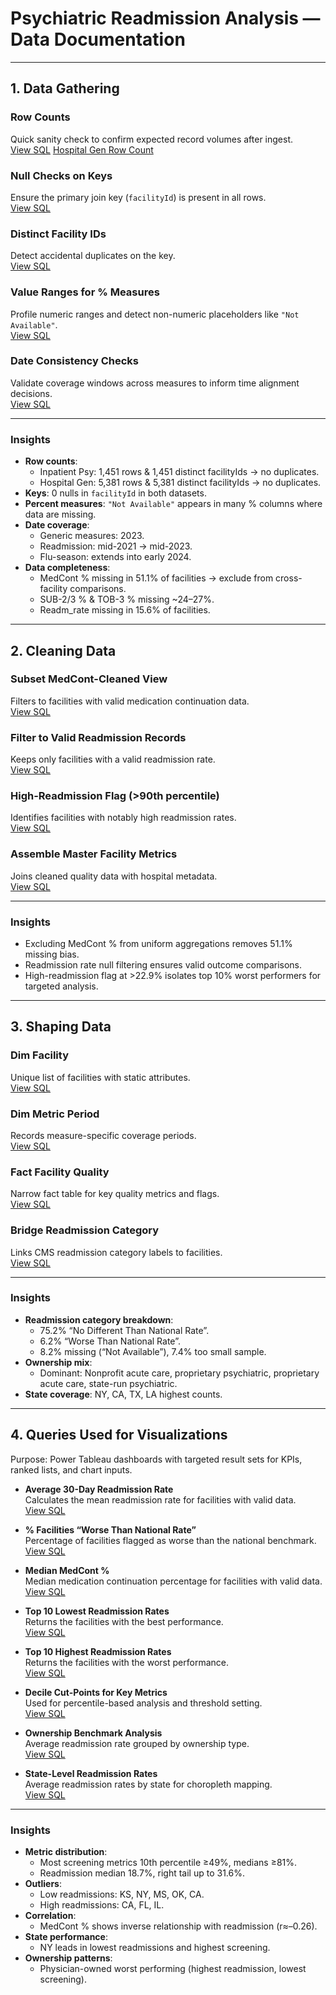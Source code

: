 # Psychiatric Readmission Analysis — Data Documentation

---

## 1. Data Gathering

### Row Counts
Quick sanity check to confirm expected record volumes after ingest.  
[View SQL](sql_queries/data_gathering/row-counts-check.sql)
[Hospital Gen Row Count](../sql_queries/data_gathering/hospitalgen-row-count.sql)

### Null Checks on Keys
Ensure the primary join key (`facilityId`) is present in all rows.  
[View SQL](../sql_queries/null_check_facilityId.sql)

### Distinct Facility IDs
Detect accidental duplicates on the key.  
[View SQL](../sql_queries/distinct_facility_ids.sql)

### Value Ranges for % Measures
Profile numeric ranges and detect non-numeric placeholders like `"Not Available"`.  
[View SQL](../sql_queries/value_ranges_pct_measures.sql)

### Date Consistency Checks
Validate coverage windows across measures to inform time alignment decisions.  
[View SQL](../sql_queries/date_consistency_checks.sql)

---

### Insights
- **Row counts**:
  - Inpatient Psy: 1,451 rows & 1,451 distinct facilityIds → no duplicates.  
  - Hospital Gen: 5,381 rows & 5,381 distinct facilityIds → no duplicates.
- **Keys**: 0 nulls in `facilityId` in both datasets.
- **Percent measures**: `"Not Available"` appears in many % columns where data are missing.
- **Date coverage**:
  - Generic measures: 2023.
  - Readmission: mid-2021 → mid-2023.
  - Flu-season: extends into early 2024.
- **Data completeness**:
  - MedCont % missing in 51.1% of facilities → exclude from cross-facility comparisons.
  - SUB-2/3 % & TOB-3 % missing ~24–27%.
  - Readm_rate missing in 15.6% of facilities.

---

## 2. Cleaning Data

### Subset MedCont-Cleaned View
Filters to facilities with valid medication continuation data.  
[View SQL](../sql_queries/view_medcont_subset.sql)

### Filter to Valid Readmission Records
Keeps only facilities with a valid readmission rate.  
[View SQL](../sql_queries/table_valid_readm_facilities.sql)

### High-Readmission Flag (>90th percentile)
Identifies facilities with notably high readmission rates.  
[View SQL](../sql_queries/table_facilities_with_flags.sql)

### Assemble Master Facility Metrics
Joins cleaned quality data with hospital metadata.  
[View SQL](../sql_queries/table_master_facility_metrics.sql)

---

### Insights
- Excluding MedCont % from uniform aggregations removes 51.1% missing bias.
- Readmission rate null filtering ensures valid outcome comparisons.
- High-readmission flag at >22.9% isolates top 10% worst performers for targeted analysis.

---

## 3. Shaping Data

### Dim Facility
Unique list of facilities with static attributes.  
[View SQL](../sql_queries/dim_facility.sql)

### Dim Metric Period
Records measure-specific coverage periods.  
[View SQL](../sql_queries/dim_metric_period.sql)

### Fact Facility Quality
Narrow fact table for key quality metrics and flags.  
[View SQL](../sql_queries/fact_facility_quality.sql)

### Bridge Readmission Category
Links CMS readmission category labels to facilities.  
[View SQL](../sql_queries/bridge_readm_category.sql)

---

### Insights
- **Readmission category breakdown**:
  - 75.2% “No Different Than National Rate”.
  - 6.2% “Worse Than National Rate”.
  - 8.2% missing (“Not Available”), 7.4% too small sample.
- **Ownership mix**:
  - Dominant: Nonprofit acute care, proprietary psychiatric, proprietary acute care, state-run psychiatric.
- **State coverage**: NY, CA, TX, LA highest counts.

---

## 4. Queries Used for Visualizations

Purpose: Power Tableau dashboards with targeted result sets for KPIs, ranked lists, and chart inputs.

- **Average 30-Day Readmission Rate**  
  Calculates the mean readmission rate for facilities with valid data.  
  [View SQL](../sql_queries/kpi_avg_readmission.sql)

- **% Facilities “Worse Than National Rate”**  
  Percentage of facilities flagged as worse than the national benchmark.  
  [View SQL](../sql_queries/kpi_pct_worse_than_national.sql)

- **Median MedCont %**  
  Median medication continuation percentage for facilities with valid data.  
  [View SQL](../sql_queries/kpi_median_medcont.sql)

- **Top 10 Lowest Readmission Rates**  
  Returns the facilities with the best performance.  
  [View SQL](../sql_queries/top_10_lowest_readmission.sql)

- **Top 10 Highest Readmission Rates**  
  Returns the facilities with the worst performance.  
  [View SQL](../sql_queries/top_10_highest_readmission.sql)

- **Decile Cut-Points for Key Metrics**  
  Used for percentile-based analysis and threshold setting.  
  [View SQL](../sql_queries/decile_cutpoints_metrics.sql)

- **Ownership Benchmark Analysis**  
  Average readmission rate grouped by ownership type.  
  [View SQL](../sql_queries/ownership_type_analysis.sql)

- **State-Level Readmission Rates**  
  Average readmission rates by state for choropleth mapping.  
  [View SQL](../sql_queries/state_avg_readmission.sql)

---

### Insights
- **Metric distribution**:
  - Most screening metrics 10th percentile ≥49%, medians ≥81%.
  - Readmission median 18.7%, right tail up to 31.6%.
- **Outliers**:
  - Low readmissions: KS, NY, MS, OK, CA.
  - High readmissions: CA, FL, IL.
- **Correlation**:
  - MedCont % shows inverse relationship with readmission (r≈–0.26).
- **State performance**:
  - NY leads in lowest readmissions and highest screening.
- **Ownership patterns**:
  - Physician-owned worst performing (highest readmission, lowest screening).
